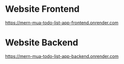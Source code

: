 # Website Frontend
https://mern-mua-todo-list-app-frontend.onrender.com

# Website Backend
https://mern-mua-todo-list-app-backend.onrender.com
